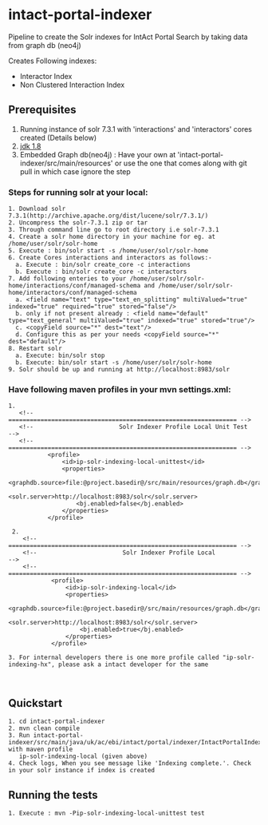 # intact-portal-indexer
Pipeline to create the Solr indexes for IntAct Portal Search by taking data from graph db (neo4j)

Creates Following indexes:

* Interactor Index
* Non Clustered Interaction Index

## Prerequisites

1. Running instance of solr 7.3.1 with 'interactions'  and 'interactors' cores created (Details below)
2. [jdk 1.8](http://www.oracle.com/technetwork/java/javase/downloads/index.html)
3. Embedded Graph db(neo4j) : Have your own at 'intact-portal-indexer/src/main/resources' or use the one that comes along with git       pull in which case ignore the step 


### Steps for running solr at your local: ###
```
1. Download solr 7.3.1(http://archive.apache.org/dist/lucene/solr/7.3.1/)
2. Uncompress the solr-7.3.1 zip or tar
3. Through command line go to root directory i.e solr-7.3.1
4. Create a solr home directory in your machine for eg. at /home/user/solr/solr-home
5. Execute : bin/solr start -s /home/user/solr/solr-home
6. Create Cores interactions and interactors as follows:-
  a. Execute : bin/solr create_core -c interactions
  b. Execute : bin/solr create_core -c interactors
7. Add following enteries to your /home/user/solr/solr-home/interactions/conf/managed-schema and /home/user/solr/solr-home/interactors/conf/managed-schema
  a. <field name="text" type="text_en_splitting" multiValued="true" indexed="true" required="true" stored="false"/>
  b. only if not present already : <field name="default" type="text_general" multiValued="true" indexed="true" stored="true"/>
  c. <copyField source="*" dest="text"/>
  d. Configure this as per your needs <copyField source="*" dest="default"/>
8. Restart solr
  a. Execute: bin/solr stop
  b. Execute: bin/solr start -s /home/user/solr/solr-home
9. Solr should be up and running at http://localhost:8983/solr
```

### Have following maven profiles in your mvn settings.xml:
```
1.
   <!-- ================================================================ -->
   <!--                        Solr Indexer Profile Local Unit Test                     -->
   <!-- ================================================================ -->
           <profile>
               <id>ip-solr-indexing-local-unittest</id>
               <properties>
                   <graphdb.source>file:@project.basedir@/src/main/resources/graph.db</graphdb.source>
                   <solr.server>http://localhost:8983/solr</solr.server>
                   <bj.enabled>false</bj.enabled>
               </properties>
           </profile>
           
 2.
    <!-- ================================================================ -->
    <!--                        Solr Indexer Profile Local                     -->
    <!-- ================================================================ -->
            <profile>
                <id>ip-solr-indexing-local</id>
                <properties>
                    <graphdb.source>file:@project.basedir@/src/main/resources/graph.db</graphdb.source>
                    <solr.server>http://localhost:8983/solr</solr.server>
                    <bj.enabled>true</bj.enabled>
                </properties>
            </profile>

3. For internal developers there is one more profile called "ip-solr-indexing-hx", please ask a intact developer for the same

    
```

## Quickstart

```
1. cd intact-portal-indexer
2. mvn clean compile
3. Run intact-portal-indexer/src/main/java/uk/ac/ebi/intact/portal/indexer/IntactPortalIndexerApplication.java with maven profile 
   ip-solr-indexing-local (given above)
4. Check logs, When you see message like 'Indexing complete.'. Check in your solr instance if index is created
```
 
## Running the tests

```
1. Execute : mvn -Pip-solr-indexing-local-unittest test

```

